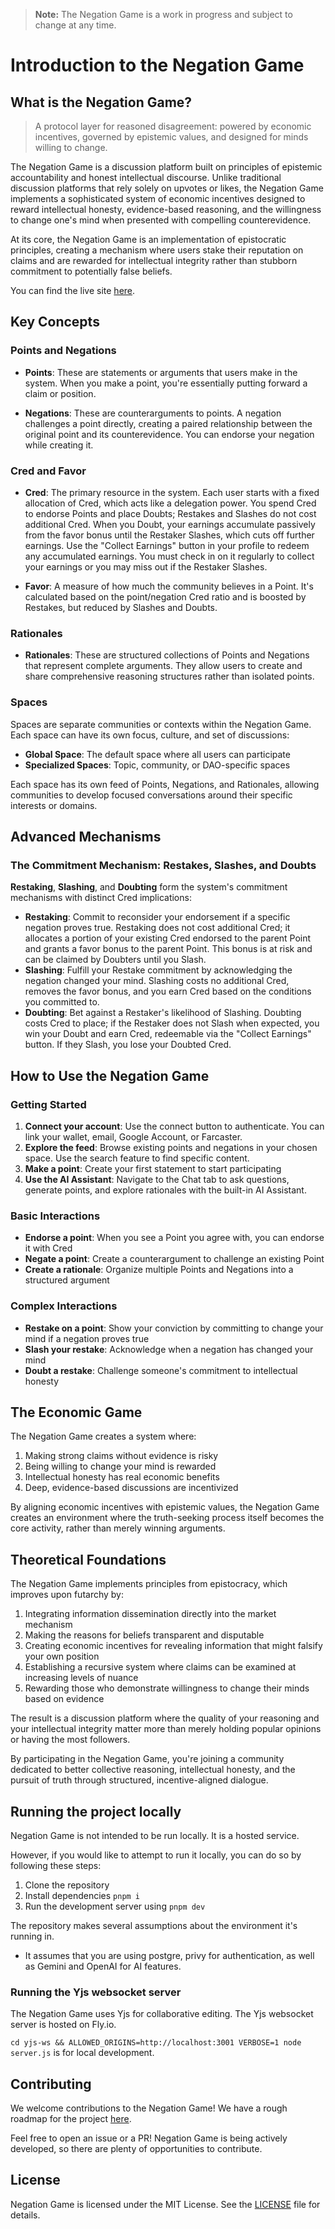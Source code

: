 > **Note:** The Negation Game is a work in progress and subject to change at any time.

# Introduction to the Negation Game

## What is the Negation Game?

> A protocol layer for reasoned disagreement: powered by economic incentives, governed by epistemic values, and designed for minds willing to change.

The Negation Game is a discussion platform built on principles of epistemic accountability and honest intellectual discourse. Unlike traditional discussion platforms that rely solely on upvotes or likes, the Negation Game implements a sophisticated system of economic incentives designed to reward intellectual honesty, evidence-based reasoning, and the willingness to change one's mind when presented with compelling counterevidence.

At its core, the Negation Game is an implementation of epistocratic principles, creating a mechanism where users stake their reputation on claims and are rewarded for intellectual integrity rather than stubborn commitment to potentially false beliefs.

You can find the live site [here](https://negationgame.com).

## Key Concepts

### Points and Negations

- **Points**: These are statements or arguments that users make in the system. When you make a point, you're essentially putting forward a claim or position.

- **Negations**: These are counterarguments to points. A negation challenges a point directly, creating a paired relationship between the original point and its counterevidence. You can endorse your negation while creating it.

### Cred and Favor

- **Cred**: The primary resource in the system. Each user starts with a fixed allocation of Cred, which acts like a delegation power. You spend Cred to endorse Points and place Doubts; Restakes and Slashes do not cost additional Cred. When you Doubt, your earnings accumulate passively from the favor bonus until the Restaker Slashes, which cuts off further earnings. Use the "Collect Earnings" button in your profile to redeem any accumulated earnings. You must check in on it regularly to collect your earnings or you may miss out if the Restaker Slashes.

- **Favor**: A measure of how much the community believes in a Point. It's calculated based on the point/negation Cred ratio and is boosted by Restakes, but reduced by Slashes and Doubts.

### Rationales

- **Rationales**: These are structured collections of Points and Negations that represent complete arguments. They allow users to create and share comprehensive reasoning structures rather than isolated points.

### Spaces

Spaces are separate communities or contexts within the Negation Game. Each space can have its own focus, culture, and set of discussions:

- **Global Space**: The default space where all users can participate
- **Specialized Spaces**: Topic, community, or DAO-specific spaces

Each space has its own feed of Points, Negations, and Rationales, allowing communities to develop focused conversations around their specific interests or domains.

## Advanced Mechanisms

### The Commitment Mechanism: Restakes, Slashes, and Doubts

**Restaking**, **Slashing**, and **Doubting** form the system's commitment mechanisms with distinct Cred implications:

- **Restaking**: Commit to reconsider your endorsement if a specific negation proves true. Restaking does not cost additional Cred; it allocates a portion of your existing Cred endorsed to the parent Point and grants a favor bonus to the parent Point. This bonus is at risk and can be claimed by Doubters until you Slash.
- **Slashing**: Fulfill your Restake commitment by acknowledging the negation changed your mind. Slashing costs no additional Cred, removes the favor bonus, and you earn Cred based on the conditions you committed to.
- **Doubting**: Bet against a Restaker's likelihood of Slashing. Doubting costs Cred to place; if the Restaker does not Slash when expected, you win your Doubt and earn Cred, redeemable via the "Collect Earnings" button. If they Slash, you lose your Doubted Cred.


## How to Use the Negation Game

### Getting Started

1. **Connect your account**: Use the connect button to authenticate. You can link your wallet, email, Google Account, or Farcaster.
2. **Explore the feed**: Browse existing points and negations in your chosen space. Use the search feature to find specific content.
3. **Make a point**: Create your first statement to start participating
4. **Use the AI Assistant**: Navigate to the Chat tab to ask questions, generate points, and explore rationales with the built-in AI Assistant.

### Basic Interactions

- **Endorse a point**: When you see a Point you agree with, you can endorse it with Cred
- **Negate a point**: Create a counterargument to challenge an existing Point
- **Create a rationale**: Organize multiple Points and Negations into a structured argument

### Complex Interactions

- **Restake on a point**: Show your conviction by committing to change your mind if a negation proves true
- **Slash your restake**: Acknowledge when a negation has changed your mind
- **Doubt a restake**: Challenge someone's commitment to intellectual honesty

## The Economic Game

The Negation Game creates a system where:

1. Making strong claims without evidence is risky
2. Being willing to change your mind is rewarded
3. Intellectual honesty has real economic benefits
4. Deep, evidence-based discussions are incentivized

By aligning economic incentives with epistemic values, the Negation Game creates an environment where the truth-seeking process itself becomes the core activity, rather than merely winning arguments.

## Theoretical Foundations

The Negation Game implements principles from epistocracy, which improves upon futarchy by:

1. Integrating information dissemination directly into the market mechanism
2. Making the reasons for beliefs transparent and disputable
3. Creating economic incentives for revealing information that might falsify your own position
4. Establishing a recursive system where claims can be examined at increasing levels of nuance
5. Rewarding those who demonstrate willingness to change their minds based on evidence

The result is a discussion platform where the quality of your reasoning and your intellectual integrity matter more than merely holding popular opinions or having the most followers.

By participating in the Negation Game, you're joining a community dedicated to better collective reasoning, intellectual honesty, and the pursuit of truth through structured, incentive-aligned dialogue.

## Running the project locally

Negation Game is not intended to be run locally. It is a hosted service.

However, if you would like to attempt to run it locally, you can do so by following these steps:

1. Clone the repository
2. Install dependencies `pnpm i`
3. Run the development server using `pnpm dev`

The repository makes several assumptions about the environment it's running in.

- It assumes that you are using postgre, privy for authentication, as well as Gemini and OpenAI for AI features.

### Running the Yjs websocket server

The Negation Game uses Yjs for collaborative editing. The Yjs websocket server is hosted on Fly.io.

`cd yjs-ws && ALLOWED_ORIGINS=http://localhost:3001 VERBOSE=1 node server.js` is for local development.



## Contributing

We welcome contributions to the Negation Game! We have a rough roadmap for the project [here](https://github.com/orgs/network-goods-institute/projects/1/views/1).

Feel free to open an issue or a PR! Negation Game is being actively developed, so there are plenty of opportunities to contribute.

## License

Negation Game is licensed under the MIT License. See the [LICENSE](LICENSE) file for details.
